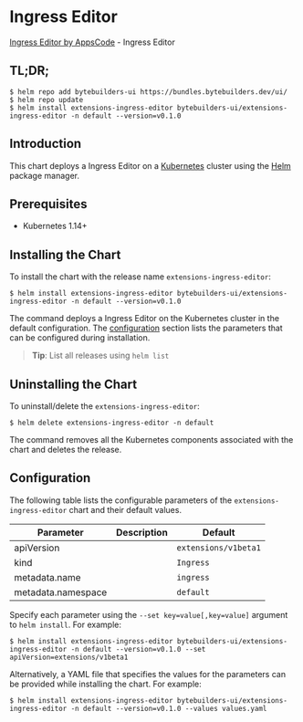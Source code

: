 # Ingress Editor

[Ingress Editor by AppsCode](https://byte.builders) - Ingress Editor

## TL;DR;

```console
$ helm repo add bytebuilders-ui https://bundles.bytebuilders.dev/ui/
$ helm repo update
$ helm install extensions-ingress-editor bytebuilders-ui/extensions-ingress-editor -n default --version=v0.1.0
```

## Introduction

This chart deploys a Ingress Editor on a [Kubernetes](http://kubernetes.io) cluster using the [Helm](https://helm.sh) package manager.

## Prerequisites

- Kubernetes 1.14+

## Installing the Chart

To install the chart with the release name `extensions-ingress-editor`:

```console
$ helm install extensions-ingress-editor bytebuilders-ui/extensions-ingress-editor -n default --version=v0.1.0
```

The command deploys a Ingress Editor on the Kubernetes cluster in the default configuration. The [configuration](#configuration) section lists the parameters that can be configured during installation.

> **Tip**: List all releases using `helm list`

## Uninstalling the Chart

To uninstall/delete the `extensions-ingress-editor`:

```console
$ helm delete extensions-ingress-editor -n default
```

The command removes all the Kubernetes components associated with the chart and deletes the release.

## Configuration

The following table lists the configurable parameters of the `extensions-ingress-editor` chart and their default values.

|     Parameter      | Description |       Default        |
|--------------------|-------------|----------------------|
| apiVersion         |             | `extensions/v1beta1` |
| kind               |             | `Ingress`            |
| metadata.name      |             | `ingress`            |
| metadata.namespace |             | `default`            |


Specify each parameter using the `--set key=value[,key=value]` argument to `helm install`. For example:

```console
$ helm install extensions-ingress-editor bytebuilders-ui/extensions-ingress-editor -n default --version=v0.1.0 --set apiVersion=extensions/v1beta1
```

Alternatively, a YAML file that specifies the values for the parameters can be provided while
installing the chart. For example:

```console
$ helm install extensions-ingress-editor bytebuilders-ui/extensions-ingress-editor -n default --version=v0.1.0 --values values.yaml
```
